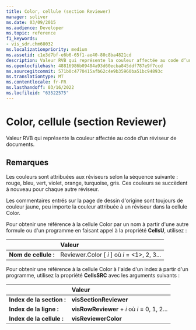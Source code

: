 ```yaml
---
title: Color, cellule (section Reviewer)
manager: soliver
ms.date: 03/09/2015
ms.audience: Developer
ms.topic: reference
f1_keywords:
- vis_sdr.chm60032
ms.localizationpriority: medium
ms.assetid: c1e3d7bf-e6b6-65f1-ae40-80c8ba4821cd
description: Valeur RVB qui représente la couleur affectée au code d’un réviseur de documents.
ms.openlocfilehash: 48816986b09484a93d60ecba845ddf787e9f7ccd
ms.sourcegitcommit: 571b0c4770415afb62c4e9b35960ba51bc94893c
ms.translationtype: MT
ms.contentlocale: fr-FR
ms.lasthandoff: 03/16/2022
ms.locfileid: "63522575"
---
```

# <a name="color-cell-reviewer-section"></a>Color, cellule (section Reviewer)

Valeur RVB qui représente la couleur affectée au code d’un réviseur de documents. 
  
## <a name="remarks"></a>Remarques

Les couleurs sont attribuées aux réviseurs selon la séquence suivante : rouge, bleu, vert, violet, orange, turquoise, gris. Ces couleurs se succèdent à nouveau pour chaque autre réviseur. 
  
Les commentaires entrés sur la page de dessin d'origine sont toujours de couleur jaune, peu importe la couleur attribuée à un réviseur dans la cellule Color. 
  
Pour obtenir une référence à la cellule Color par un nom à partir d'une autre formule ou d'un programme en faisant appel à la propriété **CellsU**, utilisez : 
  
||Valeur |
|:-----|:-----|
| **Nom de cellule :**  <br/> | Reviewer.Color [  *i*  ] où  *i*  = <1>, 2, 3... |
   
Pour obtenir une référence à la cellule Color à l'aide d'un index à partir d'un programme, utilisez la propriété **CellsSRC** avec les arguments suivants : 
  
||Valeur |
|:-----|:-----|
| **Index de la section :**  <br/> |**visSectionReviewer** <br/> |
| **Index de la ligne :**  <br/> |**visRowReviewer** +   *i* où *i* = 0, 1, 2... |
| **Index de la cellule :**  <br/> |**visReviewerColor** <br/> |
   

